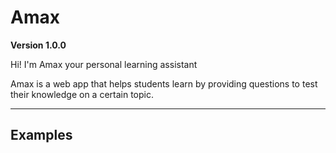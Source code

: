 # Amax


**Version 1.0.0**


Hi! I'm Amax your personal learning assistant

Amax is a web app that helps students learn by providing questions to test their knowledge on a certain topic.

---

## Examples
